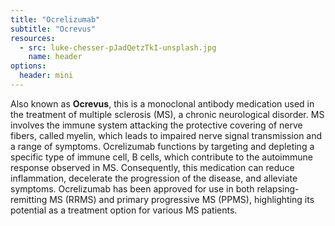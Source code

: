 ```yaml
---
title: "Ocrelizumab"
subtitle: "Ocrevus"
resources:
  - src: luke-chesser-pJadQetzTkI-unsplash.jpg
    name: header
options:
  header: mini
---
```


<div class="col-md-10 mx-auto">

Also known as **Ocrevus**, this is a monoclonal antibody medication used in the treatment of multiple sclerosis (MS), a chronic neurological disorder. MS involves the immune system attacking the protective covering of nerve fibers, called myelin, which leads to impaired nerve signal transmission and a range of symptoms. Ocrelizumab functions by targeting and depleting a specific type of immune cell, B cells, which contribute to the autoimmune response observed in MS. Consequently, this medication can reduce inflammation, decelerate the progression of the disease, and alleviate symptoms. Ocrelizumab has been approved for use in both relapsing-remitting MS (RRMS) and primary progressive MS (PPMS), highlighting its potential as a treatment option for various MS patients.

</div>
